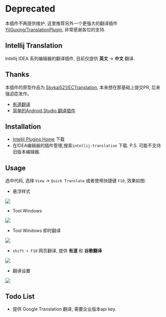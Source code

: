 # Deprecated
本插件不再提供维护, 这里推荐另外一个更强大的翻译插件 [YiiGuxing/TranslationPlugin](https://github.com/YiiGuxing/TranslationPlugin), 非常感谢各位的支持.
## Intellij Translation

Intellij IDEA 系列编辑器的翻译插件, 目前仅提供 **英文** -> **中文** 翻译.

## Thanks

本插件的原型作品为 [Skykai521/ECTranslation](https://github.com/Skykai521/ECTranslation), 本来想在那基础上提交PR, 后来强迫症发作。

- [有道翻译](http://fanyi.youdao.com/openapi?path=data-mode)
- [简单的Android Studio 翻译插件](http://blog.csdn.net/loucyin/article/details/50983172)

## Installation

* [Intellij Plugins Home](https://plugins.jetbrains.com/plugin/8445) 下载
* 在IDEA编辑器的插件管理,搜索`intellij-translation` 下载. P.S. 可能不支持旧版本编辑器.

## Usage

选中代码, 选择 `View` -> `Quick Translate` 或者使用快捷键 `F10`, 效果如图:

* 悬浮样式

![](./img/quick-translate.png)

* Tool Windows

![](./img/quick-translate-tool-window.png)

* Tool Windows 即时翻译

![](./img/auto-update-translation.gif)

* `shift + F10` 网页翻译, 提供 **有道** 和 **谷歌翻译**

![](./img/web-external-translate.png)

* 翻译设置

![](./img/translation-settings.png)

## Todo List

* 提供 Google Translation 翻译, 需要企业版本api key.
